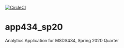 [![CircleCI](https://circleci.com/<github>/<tjwatt15>/<app434_sp20>.svg?style=shield&circle-token=<c895447c45a86a2ff79ede4315b0dff296771a91>)](<https://app.circleci.com/pipelines/github/tjwatt15/app434_sp20>)

# app434_sp20
Analytics Application for MSDS434, Spring 2020 Quarter
